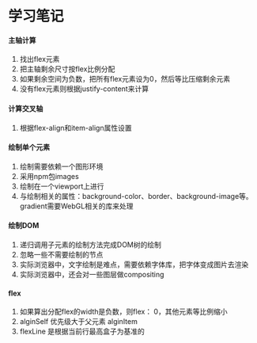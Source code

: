 # 学习笔记

#### 主轴计算

1. 找出flex元素
2. 把主轴剩余尺寸按flex比例分配
3. 如果剩余空间为负数，把所有flex元素设为0，然后等比压缩剩余元素
4. 没有flex元素则根据justify-content来计算

#### 计算交叉轴

1. 根据flex-align和item-align属性设置

#### 绘制单个元素
1. 绘制需要依赖一个图形环境
2. 采用npm包images
3. 绘制在一个viewport上进行
4. 与绘制相关的属性：background-color、border、background-image等。gradient需要WebGL相关的库来处理

#### 绘制DOM
1. 递归调用子元素的绘制方法完成DOM树的绘制
2. 忽略一些不需要绘制的节点
3. 实际浏览器中，文字绘制是难点，需要依赖字体库，把字体变成图片去渲染
4. 实际浏览器中，还会对一些图层做compositing

#### flex
1. 如果算出分配flex的width是负数，则flex： 0，其他元素等比例缩小
2. alginSelf 优先级大于父元素 alginItem
3. flexLine 是根据当前行最高盒子为基准的
